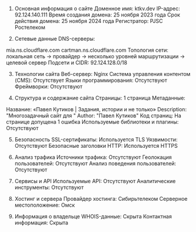 1. Основная информация о сайте
Доменное имя: ktkv.dev
IP-адрес: 92.124.140.111
Время создания домена: 25 ноября 2023 года
Срок действия домена: 25 ноября 2024 года
Регистратор: PJSC Ростелеком

2. Сетевые данные
DNS-серверы:

mia.ns.cloudflare.com
cartman.ns.cloudflare.com
Топология сети: локальная сеть → провайдер → несколько уровней маршрутизации → целевой сервер
Подсети и CIDR: 92.124.128.0/18

3. Технологии сайта
Веб-сервер: Nginx
Система управления контентом (CMS): Отсутствует
Языки программирования: Отсутствуют
Фреймворки: Отсутствуют

4. Структура и содержание сайта
Страницы: 1 страница
Метаданные:

Название: «Павел Кутиков | Задания, истории и не только»
Description: "Многозадачный сайт для "
Author: "Павел Кутиков"
Код страниц: На странице допущена 1 ошибка
Используемые библиотеки и плагины: Отсутствуют

5. Безопасность
SSL-сертификаты: Используется TLS
Уязвимости: Отсутствуют
Безопасные заголовки HTTP: Используется HTTPS

6. Анализ трафика
Источники трафика: Отсутствуют
Геолокация пользователей: Отсутствуют
Анализ поведения пользователей: Отсутствуют

7. Сервисы и API
Используемые API: Отсутствуют
Аналитические инструменты: Отсутствуют

8. Хостинг и сервера
Провайдер хостинга: Сибирьтелеком
Серверное местоположение: Омск

9. Информация о владельце
WHOIS-данные: Скрыта
Контактная информация: Скрыта
